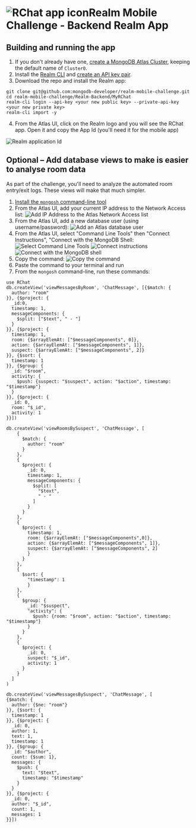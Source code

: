 # ![RChat app icon](https://github.com/realm/RChat/blob/main/assets/RChat%20Icon%20-%2080.png?raw=true)Realm Mobile Challenge - Backend Realm App

## Building and running the app

1. If you don't already have one, [create a MongoDB Atlas Cluster](https://cloud.mongodb.com/), keeping the default name of `Cluster0`.
1. Install the [Realm CLI](https://docs.mongodb.com/realm/deploy/realm-cli-reference) and [create an API key pair](https://docs.atlas.mongodb.com/configure-api-access#programmatic-api-keys).
1. Download the repo and install the Realm app:
```
git clone git@github.com:mongodb-developer/realm-mobile-challenge.git
cd realm-mobile-challenge/Realm-Backend/MyRChat
realm-cli login --api-key <your new public key> --private-api-key <your new private key>
realm-cli import -y
```
4. From the Atlas UI, click on the Realm logo and you will see the RChat app. Open it and copy the App Id (you'll need it for the mobile app)

![Realm application Id](https://github.com/realm/RChat/blob/main/assets/realm-app-id.png?raw=true)

## Optional – Add database views to make is easier to analyse room data

As part of the challenge, you'll need to analyze the automated room entry/exit logs. These views will make that much simpler.

1. [Install the `mongosh` command-line tool](https://docs.mongodb.com/mongodb-shell/install/)
1. From the Atlas UI, add your current IP address to the Network Access list:
![Add IP Address to the Atlas Network Access list](assets/add-ip-address.png)
1. From the Atlas UI, add a new database user (using username/password):
![Add an Atlas database user](assets/add-database-user.png)
1. From the Atlas UI, select "Command Line Tools" then "Connect Instructions", "Connect with the MongoDB Shell:
![Select Command Line Tools](assets/database-access.png)
![Connect instructions](assets/connect-instructions.png)
![Connect with the MongoDB shell](assets/connect-with-shell.png)
1. Copy the command:
![Copy the command](assets/copy-command.png)
1. Paste the command to your terminal and run
1. From the `mongosh` command-line, run these commands:
```
use RChat
db.createView('viewMessagesByRoom', 'ChatMessage', [{$match: {
  author: "room"
}}, {$project: {
  _id:0,
  timestamp: 1,
  messageComponents: {
    $split: ["$text", " - "]
  }
}}, {$project: {
  timestamp: 1,
  room: {$arrayElemAt: ["$messageComponents", 0]},
  action: {$arrayElemAt: ["$messageComponents", 1]},
  suspect: {$arrayElemAt: ["$messageComponents", 2]}
}}, {$sort: {
  timestamp: 1
}}, {$group: {
  _id: "$room",
  activity: {
    $push: {suspect: "$suspect", action: "$action", timestamp: "$timestamp"}
  }
}}, {$project: {
  _id: 0,
  room: "$_id",
  activity: 1
}}])

db.createView('viewRoomsBySuspect', 'ChatMessage', [
    {
      $match: {
        author: "room"
      }
    },
    {
      $project: {
        _id: 0,
        timestamp: 1,
        messageComponents: {
          $split: [
            "$text",
            " - "
          ]
        }
      }
    },
    {
      $project: {
        timestamp: 1,
        room: {$arrayElemAt: ["$messageComponents",0]},
        action: {$arrayElemAt: ["$messageComponents", 1]},
        suspect: {$arrayElemAt: ["$messageComponents", 2]
        }
      }
    },
    {
      $sort: {
        "timestamp": 1
        }
    },
    {
      $group: {
        _id: "$suspect",
        "activity": {
          $push: {room: "$room", action: "$action", timestamp: "$timestamp"}
        }
      }
    },
    {
      $project: {
        _id: 0,
        suspect: "$_id",
        activity: 1
      }
    }
  ]
)

db.createView('viewMessagesBySuspect', 'ChatMessage', [
{$match: {
  author: {$ne: "room"}
}}, {$sort: {
  timestamp: 1
}}, {$project: {
  _id: 0,
  author: 1,
  text: 1,
  timestamp: 1
}}, {$group: {
  _id: "$author",
  count: {$sum: 1},
  messages: {
    $push: {
      text: "$text",
      timestamp: "$timestamp"
    }
  }
}}, {$project: {
  _id: 0,
  author: "$_id",
  count: 1,
  messages: 1
}}])
```
